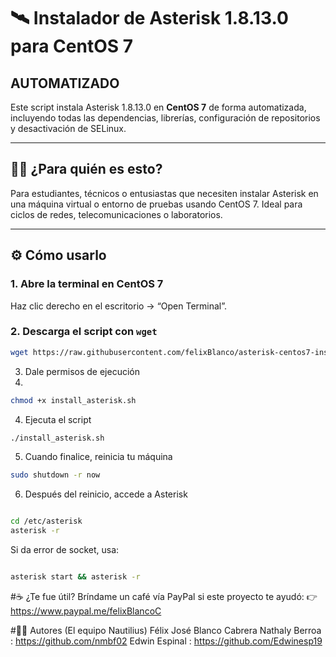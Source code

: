 # 🛰️ Instalador de Asterisk 1.8.13.0 para CentOS 7
## AUTOMATIZADO

Este script instala Asterisk 1.8.13.0 en **CentOS 7** de forma automatizada, incluyendo todas las dependencias, librerías, configuración de repositorios y desactivación de SELinux.

---

## 🧑‍💻 ¿Para quién es esto?

Para estudiantes, técnicos o entusiastas que necesiten instalar Asterisk en una máquina virtual o entorno de pruebas usando CentOS 7. Ideal para ciclos de redes, telecomunicaciones o laboratorios.

---

## ⚙️ Cómo usarlo

### 1. Abre la terminal en CentOS 7

Haz clic derecho en el escritorio → “Open Terminal”.

### 2. Descarga el script con `wget`

```bash
wget https://raw.githubusercontent.com/felixBlanco/asterisk-centos7-installer/main/install_asterisk.sh -O install_asterisk.sh
```
3. Dale permisos de ejecución
4. 
```bash
chmod +x install_asterisk.sh
```
4. Ejecuta el script
```bash
./install_asterisk.sh
```
5. Cuando finalice, reinicia tu máquina
```bash
sudo shutdown -r now
```
6. Después del reinicio, accede a Asterisk
```bash

cd /etc/asterisk
asterisk -r
```

Si da error de socket, usa:

```bash

asterisk start && asterisk -r
```

#☕ ¿Te fue útil?
Bríndame un café vía PayPal si este proyecto te ayudó:
👉 https://www.paypal.me/felixBlancoC

#🧑‍🔧 Autores (El equipo Nautilius)
Félix José Blanco Cabrera
Nathaly Berroa : https://github.com/nmbf02
Edwin Espinal : https://github.com/Edwinesp19

